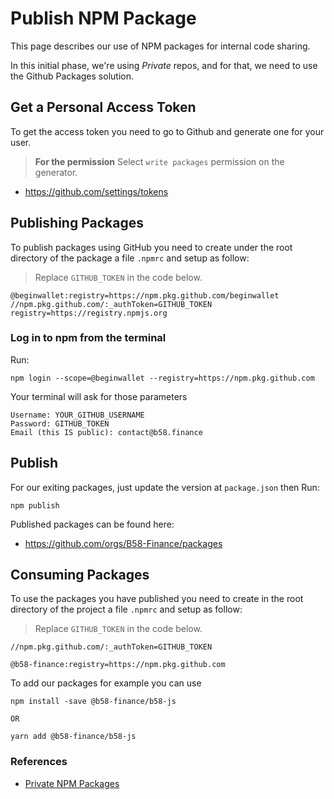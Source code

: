 # Publish NPM Package

This page describes our use of NPM packages for internal code sharing.

In this initial phase, we're using *Private* repos, and for that, we need to use the Github Packages solution.

## Get a Personal Access Token

To get the access token you need to go to Github and generate one for your user.

> **For the permission**
Select `write packages` permission on the generator.

* https://github.com/settings/tokens


## Publishing Packages

To publish packages using GitHub you need to create under the root directory of the package a file `.npmrc` and setup as follow:

> Replace `GITHUB_TOKEN` in the code below.

```
@beginwallet:registry=https://npm.pkg.github.com/beginwallet
//npm.pkg.github.com/:_authToken=GITHUB_TOKEN
registry=https://registry.npmjs.org
```

### Log in to npm from the terminal

Run:
```
npm login --scope=@beginwallet --registry=https://npm.pkg.github.com
```

Your terminal will ask for those parameters
```
Username: YOUR_GITHUB_USERNAME
Password: GITHUB_TOKEN
Email (this IS public): contact@b58.finance
```

## Publish

For our exiting packages, just update the version at `package.json` then Run:

```
npm publish
```

Published packages can be found here:
* https://github.com/orgs/B58-Finance/packages

## Consuming Packages

To use the packages you have published you need to create in the root directory of the project a file `.npmrc` and setup as follow:

> Replace `GITHUB_TOKEN` in the code below.

```
//npm.pkg.github.com/:_authToken=GITHUB_TOKEN

@b58-finance:registry=https://npm.pkg.github.com
```

To add our packages for example you can use
```
npm install -save @b58-finance/b58-js

OR

yarn add @b58-finance/b58-js
```

### References
* [Private NPM Packages](https://levelup.gitconnected.com/private-npm-packages-in-github-package-registry-fbfda43acab3)
